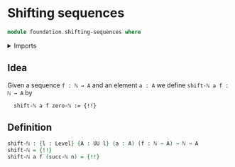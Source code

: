 # Shifting sequences

```agda
module foundation.shifting-sequences where
```

<details><summary>Imports</summary>

```agda
open import elementary-number-theory.natural-numbers

open import foundation.universe-levels
```

</details>

## Idea

Given a sequence `f : ℕ → A` and an element `a : A` we define
`shift-ℕ a f : ℕ → A` by

```text
  shift-ℕ a f zero-ℕ := {!!}
```

## Definition

```agda
shift-ℕ : {l : Level} {A : UU l} (a : A) (f : ℕ → A) → ℕ → A
shift-ℕ = {!!}
shift-ℕ a f (succ-ℕ n) = {!!}
```
